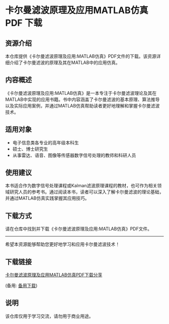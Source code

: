 # 卡尔曼滤波原理及应用MATLAB仿真 PDF 下载

## 资源介绍

本仓库提供《卡尔曼滤波原理及应用:MATLAB仿真》PDF文件的下载。该资源详细介绍了卡尔曼滤波的原理及其在MATLAB中的应用仿真。

## 内容概述

《卡尔曼滤波原理及应用:MATLAB仿真》是一本专注于卡尔曼滤波理论及其在MATLAB中实现的应用书籍。书中内容涵盖了卡尔曼滤波的基本原理、算法推导以及实际应用案例，并通过MATLAB仿真帮助读者更好地理解和掌握卡尔曼滤波技术。

## 适用对象

- 电子信息类各专业的高年级本科生
- 硕士、博士研究生
- 从事雷达、语音、图像等传感器数字信号处理的教师和科研人员

## 使用建议

本书适合作为数字信号处理课程或Kalman滤波原理课程的教材，也可作为相关领域研究人员的参考书。通过阅读本书，读者可以深入了解卡尔曼滤波的理论基础，并通过MATLAB仿真实践掌握其应用技巧。

## 下载方式

请在仓库中找到并下载《卡尔曼滤波原理及应用:MATLAB仿真》PDF文件。

---

希望本资源能够帮助您更好地学习和应用卡尔曼滤波技术！

## 下载链接
[卡尔曼滤波原理及应用MATLAB仿真PDF下载分享](https://pan.quark.cn/s/9f3bd9284da2) 

(备用: [备用下载](https://pan.baidu.com/s/1UXMQnocapgbsEuffTGFpmg?pwd=1234))

## 说明

该仓库仅用于学习交流，请勿用于商业用途。
